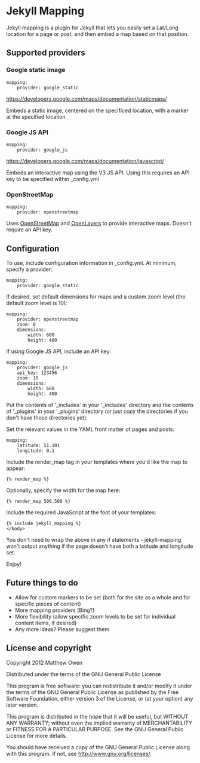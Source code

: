 # Jekyll Mapping

Jekyll mapping is a plugin for Jekyll that lets you easily set a Lat/Long location for a page or post, and then embed a map based on that position.

## Supported providers

### Google static image

    mapping:
        provider: google_static

https://developers.google.com/maps/documentation/staticmaps/

Embeds a static image, centered on the specificed location, with a marker at the specified location

### Google JS API

    mapping:
        provider: google_js

https://developers.google.com/maps/documentation/javascript/

Embeds an interactive map using the V3 JS API. Using this requires an API key to be specified within _config.yml

### OpenStreetMap

    mapping:
        provider: openstreetmap

Uses [OpenStreetMap](http://www.openstreetmap.org/) and [OpenLayers](http://openlayers.org/) to provide interactive maps. Doesn't require an API key.

## Configuration

To use, include configuration information in _config.yml. At minimum, specify a provider:

    mapping:
        provider: google_static

If desired, set default dimensions for maps and a custom zoom level (the default zoom level is 10):

    mapping:
        provider: openstreetmap
        zoom: 8
        dimensions:
            width: 600
            height: 400

If using Google JS API, include an API key:

    mapping:
        provider: google_js
        api_key: 123456
        zoom: 10
        dimensions:
            width: 600
            height: 400

Put the contents of '_includes' in your '_includes' directory and the contents of '_plugins' in your '_plugins' directory (or just copy the directories if you don't have those directories yet).

Set the relevant values in the YAML front matter of pages and posts:

    mapping:
        latitude: 51.101
        longitude: 0.1

Include the render_map tag in your templates where you'd like the map to appear:

    {% render_map %}

Optionally, specify the width for the map here:
    
    {% render_map 500,500 %}

Include the required JavaScript at the foot of your templates:

    {% include jekyll_mapping %}
    </body>

You don't need to wrap the above in any if statements - jekyll-mapping won't output anything if the page doesn't have both a latitude and longitude set.

Enjoy!

## Future things to do

* Allow for custom markers to be set (both for the site as a whole and for specific pieces of content)
* More mapping providers (Bing?)
* More flexibility (allow specific zoom levels to be set for individual content items, if desired)
* Any more ideas? Please suggest them.

## License and copyright

Copyright 2012 Matthew Owen

Distributed under the terms of the GNU General Public License

This program is free software: you can redistribute it and/or modify
it under the terms of the GNU General Public License as published by
the Free Software Foundation, either version 3 of the License, or
(at your option) any later version.

This program is distributed in the hope that it will be useful,
but WITHOUT ANY WARRANTY; without even the implied warranty of
MERCHANTABILITY or FITNESS FOR A PARTICULAR PURPOSE.  See the
GNU General Public License for more details.

You should have received a copy of the GNU General Public License
along with this program.  If not, see <http://www.gnu.org/licenses/>.